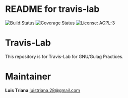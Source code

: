 # README for travis-lab

[![Build Status](https://travis-ci.org/luistriana28/travis-lab.svg?branch=master)](https://travis-ci.org/luistriana28/travis-lab)
[![Coverage Status](https://coveralls.io/repos/github/luistriana28/travis-lab/badge.svg?branch=master)](https://coveralls.io/github/luistriana28/travis-lab?branch=master)
[![License: AGPL-3](https://img.shields.io/badge/licence-AGPL--3-blue.svg)](http://www.gnu.org/licenses/agpl-3.0-standalone.html)

Travis-Lab
=============

This repository is for Travis-Lab for GNU/Gulag Practices.

Maintainer
===========

**Luis Triana** 
luistriana.28@gmail.com
